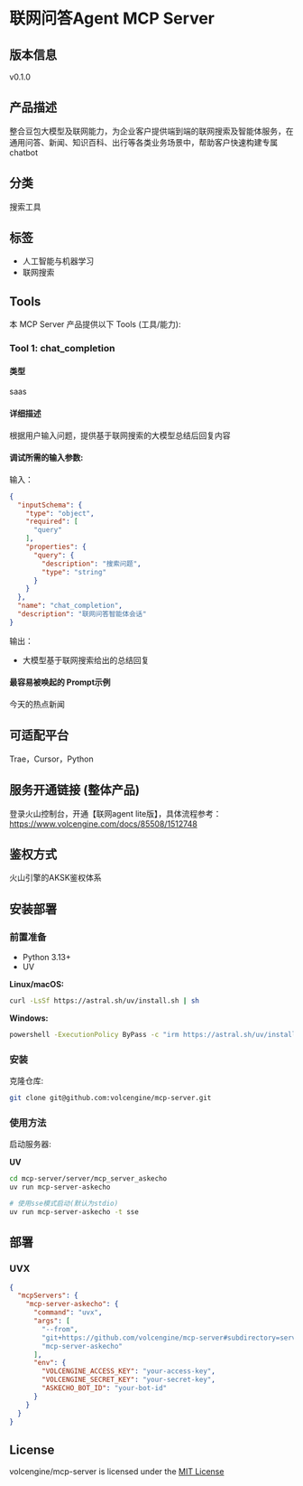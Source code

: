 # 联网问答Agent MCP Server

## 版本信息

v0.1.0

## 产品描述

整合豆包大模型及联网能力，为企业客户提供端到端的联网搜索及智能体服务，在通用问答、新闻、知识百科、出行等各类业务场景中，帮助客户快速构建专属chatbot

## 分类

搜索工具

## 标签

- 人工智能与机器学习
- 联网搜索

## Tools

本 MCP Server 产品提供以下 Tools (工具/能力):

### Tool 1: chat_completion

#### 类型

saas

#### 详细描述

根据用户输入问题，提供基于联网搜索的大模型总结后回复内容

#### 调试所需的输入参数:

输入：

```json
{
  "inputSchema": {
    "type": "object",
    "required": [
      "query"
    ],
    "properties": {
      "query": {
        "description": "搜索问题",
        "type": "string"
      }
    }
  },
  "name": "chat_completion",
  "description": "联网问答智能体会话"
}
```

输出：

- 大模型基于联网搜索给出的总结回复

#### 最容易被唤起的 Prompt示例

今天的热点新闻

## 可适配平台

Trae，Cursor，Python

## 服务开通链接 (整体产品)

登录火山控制台，开通【联网agent lite版】，具体流程参考：https://www.volcengine.com/docs/85508/1512748

## 鉴权方式

火山引擎的AKSK鉴权体系

## 安装部署

### 前置准备

- Python 3.13+
- UV

**Linux/macOS:**

```bash
curl -LsSf https://astral.sh/uv/install.sh | sh
```

**Windows:**

```bash
powershell -ExecutionPolicy ByPass -c "irm https://astral.sh/uv/install.ps1 | iex"
```

### 安装

克隆仓库:

```bash
git clone git@github.com:volcengine/mcp-server.git
```

### 使用方法

启动服务器:

**UV**

```bash
cd mcp-server/server/mcp_server_askecho
uv run mcp-server-askecho

# 使用sse模式启动(默认为stdio)
uv run mcp-server-askecho -t sse
```

## 部署

### UVX

```json
{
  "mcpServers": {
    "mcp-server-askecho": {
      "command": "uvx",
      "args": [
        "--from",
        "git+https://github.com/volcengine/mcp-server#subdirectory=server/mcp_server_askecho",
        "mcp-server-askecho"
      ],
      "env": {
        "VOLCENGINE_ACCESS_KEY": "your-access-key",
        "VOLCENGINE_SECRET_KEY": "your-secret-key",
        "ASKECHO_BOT_ID": "your-bot-id"
      }
    }
  }
}
```

## License

volcengine/mcp-server is licensed under the [MIT License](https://github.com/volcengine/mcp-server/blob/main/LICENSE)